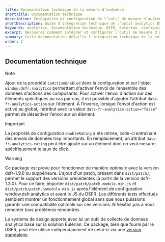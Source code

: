 ```yaml
---
title: Documentation technique de la mesure d’audience
shortTitle: Documentation technique
description: Intégration et configuration de l’outil de mesure d’audience du DSFR basé sur Eulerian, incluant les options de tracking des actions et compatibilité avec les différentes versions du DSFR.
shortDescription: Guide d’intégration technique de l’outil analytics DSFR.
keywords: analytics, documentation technique, DSFR, Eulerian, configuration, tracking, compatibilité, isActionEnabled, data-fr-analytics, patch, standalone
excerpt: Découvrez comment intégrer et configurer l’outil de mesure d’audience fourni avec le DSFR, incluant les options avancées de tracking et les recommandations de compatibilité.
summary: Cette documentation détaille l’intégration technique de la solution de mesure d’audience embarquée dans le Système de Design de l’État. Basée sur Eulerian, elle permet un suivi des interactions utilisateurs via des attributs `data-fr-analytics`. Elle présente également les évolutions de configuration, comme la dépréciation de `enableRating`, la nouvelle propriété `isActionEnabled`, et les fichiers patch à utiliser pour garantir une compatibilité avec les versions antérieures du DSFR.
order: 2
---
```


## Documentation technique

> [!NOTE]
> Ajout de la propriété `isActionEnabled` dans la configuration et sur l'objet `window.dsfr.analytics` permettant d'activer l'envoi de l'ensemble des données d'actions des composants. Pour activer l'envoi d'action sur des éléments spécifiques au cas par cas, il est possible d'ajouter l'attribut `data-fr-analytics-action` sur l'élément. À l'inverse, lorsque l'envoi d'action est activé au global, l'attribut avec la valeur `data-fr-analytics-action="false"` permet de désactiver l'envoi sur un élément.

> [!IMPORTANT]
> La propriété de configuration `enableRating` a été retirée, celle-ci entraînant des envois de données trop importants. En remplacement, un attribut `data-fr-analytics-rating` peut être ajouté sur un élément dont on veut mesurer spécifiquement le taux de click.

> [!WARNING]
> Ce package est prévu pour fonctionner de manière optimale avec la version dsfr-1.9.0 ou suppérieure.
> L'ajout d'un patch, présent dans `dist/patch/`, permet le support des versions précédentes (à partir de la version dsfr-1.3.0).
> Pour ce faire, importer `dist/patch/patch.module.min.js` et `dist/patch/patch.nomodule.min.js` après l'élément de configuration window.dsfr.analytics et avant le JS du DSFR.
> Les différents tests effectués semblent montrer un fonctionnement global sans que nous puissions garantir une compatibilité optimale sur ces versions. N'hésitez pas à nous remonter tous problèmes rencontrés.

Le système de design apporte avec lui un outil de collecte de données analytics basé sur la solution Eulérian. Ce package, bien que fourni par le DSFR, peut être utilisé indépendamment de celui-ci via une [version standalone](installation/index.md#Version-standalone).


